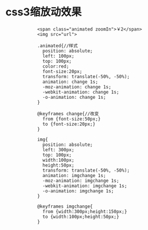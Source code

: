 # css3缩放动效果 #

                <span class="animated zoomIn">￥2</span>
                <img src="url">

                .animated{//样式
                  position: absolute;
                  left: 100px;
                  top: 100px;
                  color:red;
                  font-size:20px;
                  transform: translate(-50%, -50%);
                  animation: change 1s;
                  -moz-animation: change 1s;    
                  -webkit-animation: change 1s;    
                  -o-animation: change 1s;
                }

                @keyframes change{//改变
                  from {font-size:50px;}
                  to {font-size:20px;}
                }

                img{
                  position: absolute;
                  left: 300px;
                  top: 100px;
                  width:100px;
                  height:50px;
                  transform: translate(-50%, -50%);
                  animation: imgchange 1s;
                  -moz-animation: imgchange 1s;    
                  -webkit-animation: imgchange 1s;    
                  -o-animation: imgchange 1s;
                }

                @keyframes imgchange{
                  from {width:300px;height:150px;}
                  to {width:100px;height:50px;}
                }

